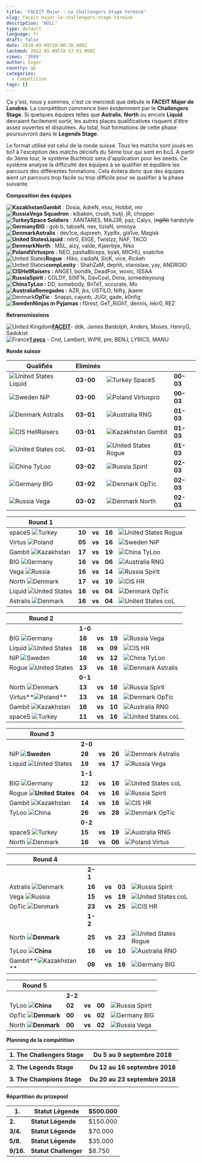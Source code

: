 ```yaml
---
title: 'FACEIT Major : Le Challengers Stage terminé'
slug: faceit-major-le-challengers-stage-termine
description: 'NULL'
type: default
language: fr
draft: false
date: 2018-09-09T18:00:30.000Z
lastmod: 2022-05-09T10:57:01.000Z
views: '3669'
author: Siger
country: gb
categories:
  - Compétition
tags: []
---
```

Ça y'est, nous y sommes, c'est ce mercredi que débute le **FACEIT Major de Londres**. La compétition commence bien évidemment par le **Challengers Stage**. Si quelques équipes telles que **Astralis**, **North** ou encore **Liquid** devraient facilement sortir, les autres places qualificatives risquent d'être assez ouvertes et disputées. Au total, huit formations de cette phase poursuivront dans le **Legends Stage**.  
  
Le format utilisé est celui de la ronde suisse. Tous les matchs sont joués en bo1 à l'exception des matchs décisifs du 5ème tour qui sont en bo3\. A partir du 3ème tour, le système Buchholz sera d'application pour les seeds. Ce système analyse la difficulté des équipes à se qualifier et équilibre les parcours des différentes formations. Cela évitera donc que des équipes aient un parcours trop facile ou trop difficile pour se qualifier à la phase suivante.

**Composition des équipes**

**![Kazakhstan](/images/countries/kz.svg)⁠Gambit** : Dosia, AdreN, mou, Hobbit, mir  
**![Russia](/images/countries/ru.svg)⁠Vega Squadron** : kibaken, crush, hutji, jR, chopper  
**![Turkey](/images/countries/tr.svg)⁠Space Soldiers** : XANTARES, MAJ3R, paz, Calyx, (~~ngiN)~~ hardstyle  
**![Germany](/images/countries/de.svg)⁠BIG** : gob b, tabseN, nex, tiziaN, smooya  
**![Denmark](/images/countries/dk.svg)⁠Astralis** : dev1ce, dupreeh, Xyp9x, gla1ve, Magisk  
**![United States](/images/countries/us.svg)⁠Liquid** : nitr0, EliGE, Twistzz, NAF, TACO  
**![Denmark](/images/countries/dk.svg)⁠North** : MSL, aizy, valde, Kjaerbye, Niko  
**![Poland](/images/countries/pl.svg)⁠Virtuspro** : NEO, pashaBiceps, byali, MICHU, snatchie  
![United States](/images/countries/us.svg)⁠**Rogue** : Hiko, cadiaN, SicK, vice, Rickeh  
![United States](/images/countries/us.svg)⁠**compLexity** : ShahZaM, dephh, stanislaw, yay, ANDROID  
**![CIS](/images/countries/cs.svg)⁠⁠HellRaisers :** ANGE1, bondik, DeadFox, woxic, ISSAA  
**![Russia](/images/countries/ru.svg)⁠Spirit :** COLDY, S0tF1k, DavCost, Dima, somedieyoung  
**![China](/images/countries/cn.svg)⁠⁠TyLoo :** DD, somebody, BnTeT, xccurate, Mo  
**![Australia](/images/countries/au.svg)⁠Renegades :** AZR, jks, USTILO, Nifty, jkaem  
![Denmark](/images/countries/dk.svg)⁠**OpTic** : Snappi, cajunb, JUGi, gade, k0nfig  
**![Sweden](/images/countries/se.svg)⁠⁠Ninjas in Pyjamas :** f0rest, GeT\_RiGhT, dennis, lekr0, REZ

**Retransmissions**

![United Kingdom](/images/countries/gb.svg)⁠[**FACEIT**](https://www.twitch.tv/faceittv)\- ddk, James Bardolph, Anders, Moses, HenryG, Sadokist  
![France](/images/countries/fr.svg)⁠[**1** **pvcs**](https://www.twitch.tv/1pvcs) \- Cnd, Lambert, WiPR, pm, BENJ, LYRICS, MANU

**Ronde suisse**

| **Qualifiés**                                      | **Eliminés** |                                                   |           |
| -------------------------------------------------- | ------------ | ------------------------------------------------- | --------- |
| ![United States](/images/countries/us.svg)⁠ Liquid | **03-00**    | ![Turkey](/images/countries/tr.svg)⁠ SpaceS       | **00-03** |
| ![Sweden](/images/countries/se.svg)⁠ NiP           | **03-00**    | ![Poland](/images/countries/pl.svg)⁠ Virtuspro    | **00-03** |
| ![Denmark](/images/countries/dk.svg)⁠ Astralis     | **03-01**    | ![Australia](/images/countries/au.svg)⁠ RNG       | **01-03** |
| ![CIS](/images/countries/cs.svg)⁠ HellRaisers      | **03-01**    | ![Kazakhstan](/images/countries/kz.svg)⁠ Gambit   | **01-03** |
| ![United States](/images/countries/us.svg)⁠ coL    | **03-01**    | ![United States](/images/countries/us.svg)⁠ Rogue | **01-03** |
| ![China](/images/countries/cn.svg)⁠ TyLoo          | **03-02**    | ![Russia](/images/countries/ru.svg)⁠ Spirit       | **02-03** |
| ![Germany](/images/countries/de.svg)⁠ BIG          | **03-02**    | ![Denmark](/images/countries/dk.svg)⁠ OpTic       | **02-03** |
| ![Russia](/images/countries/ru.svg)⁠ Vega          | **03-02**    | ![Denmark](/images/countries/dk.svg)⁠ North       | **02-03** |

  
| **Round 1**                                        |        |        |        |                                                   |
| -------------------------------------------------- | ------ | ------ | ------ | ------------------------------------------------- |
| spaceS ![Turkey](/images/countries/tr.svg)⁠        | **10** | **vs** | **16** | ![United States](/images/countries/us.svg)⁠ Rogue |
| Virtus ![Poland](/images/countries/pl.svg)⁠        | **05** | **vs** | **16** | ![Sweden](/images/countries/se.svg)⁠ NiP          |
| Gambit ![Kazakhstan](/images/countries/kz.svg)⁠    | **17** | **vs** | **19** | ![China](/images/countries/cn.svg)⁠ TyLoo         |
| BIG ![Germany](/images/countries/de.svg)⁠ **⁠⁠**   | **16** | **vs** | **06** | ![Australia](/images/countries/au.svg)⁠ RNG       |
| Vega ![Russia](/images/countries/ru.svg)⁠          | **16** | **vs** | **14** | ![Russia](/images/countries/ru.svg)⁠ Spirit       |
| North ![Denmark](/images/countries/dk.svg)⁠ **⁠**  | **17** | **vs** | **19** | ![CIS](/images/countries/cs.svg)⁠ HR              |
| Liquid ![United States](/images/countries/us.svg)⁠ | **16** | **vs** | **04** | ![Denmark](/images/countries/dk.svg)⁠ OpTic       |
| Astralis ![Denmark](/images/countries/dk.svg)⁠     | **16** | **vs** | **04** | ![United States](/images/countries/us.svg)⁠ coL   |

  
| **Round 2**                                            |        |        |        |                                                 |
| ------------------------------------------------------ | ------ | ------ | ------ | ----------------------------------------------- |
| | **1-0**                                              |        |        |        |                                                 |
| BIG ![Germany](/images/countries/de.svg)               | **16** | **vs** | **19** | ![Russia](/images/countries/ru.svg)⁠ Vega       |
| Liquid ![United States](/images/countries/us.svg)      | **16** | **vs** | **09** | ![CIS](/images/countries/cs.svg)⁠ HR            |
| NiP ![Sweden](/images/countries/se.svg)⁠               | **16** | **vs** | **12** | ![China](/images/countries/cn.svg)⁠ TyLoo       |
| Rogue ![United States](/images/countries/us.svg)**⁠⁠** | **13** | **vs** | **16** | ![Denmark](/images/countries/dk.svg)⁠ Astralis  |
| | **0-1**                                              |        |        |        |                                                 |
| North ![Denmark](/images/countries/dk.svg)             | **13** | **vs** | **16** | ![Russia](/images/countries/ru.svg)⁠ Spirit     |
| Virtus**![Poland](/images/countries/pl.svg)⁠**         | **13** | **vs** | **16** | ![Denmark](/images/countries/dk.svg)⁠ OpTic     |
| Gambit ![Kazakhstan](/images/countries/kz.svg)         | **16** | **vs** | **10** | ![Australia](/images/countries/au.svg)⁠ RNG     |
| spaceS ![Turkey](/images/countries/tr.svg)             | **11** | **vs** | **16** | ![United States](/images/countries/us.svg)⁠ coL |

  
| **Round 3**                                           |        |        |        |                                                 |
| ----------------------------------------------------- | ------ | ------ | ------ | ----------------------------------------------- |
| | **2-0**                                             |        |        |        |                                                 |
| NiP **![Sweden](/images/countries/se.svg)⁠⁠⁠**        | **28** | **vs** | **26** | ![Denmark](/images/countries/dk.svg)⁠ Astralis  |
| Liquid ![United States](/images/countries/us.svg)     | **19** | **vs** | **17** | ![Russia](/images/countries/ru.svg)⁠ Vega       |
| | **1-1**                                             |        |        |        |                                                 |
| BIG ![Germany](/images/countries/de.svg)              | **12** | **vs** | **16** | ![United States](/images/countries/us.svg)⁠ coL |
| Rogue **![United States](/images/countries/us.svg)⁠** | **04** | **vs** | **16** | ![Russia](/images/countries/ru.svg)⁠ Spirit     |
| Gambit ![Kazakhstan](/images/countries/kz.svg)⁠       | **14** | **vs** | **16** | ![CIS](/images/countries/cs.svg)⁠ HR            |
| TyLoo ![China](/images/countries/cn.svg)⁠             | **26** | **vs** | **28** | ![Denmark](/images/countries/dk.svg)⁠ OpTic     |
| | **0-2**                                             |        |        |        |                                                 |
| spaceS ![Turkey](/images/countries/tr.svg)            | **15** | **vs** | **19** | ![Australia](/images/countries/au.svg)⁠ RNG     |
| North ![Denmark](/images/countries/dk.svg)⁠           | **16** | **vs** | **06** | ![Poland](/images/countries/pl.svg)⁠ Virtus     |

  
| **Round 4**                                        |        |        |        |                                                   |
| -------------------------------------------------- | ------ | ------ | ------ | ------------------------------------------------- |
| | **2-1**                                          |        |        |        |                                                   |
| Astralis ![Denmark](/images/countries/dk.svg)      | **16** | **vs** | **03** | ![Russia](/images/countries/ru.svg)⁠ Spirit       |
| Vega ![Russia](/images/countries/ru.svg)           | **15** | **vs** | **19** | ![United States](/images/countries/us.svg)⁠ coL   |
| OpTic ![Denmark](/images/countries/dk.svg)⁠ ⁠      | **23** | **vs** | **25** | ![CIS](/images/countries/cs.svg)⁠ HR              |
| | **1-2**                                          |        |        |        |                                                   |
| North **![Denmark](/images/countries/dk.svg)⁠**    | **25** | **vs** | **23** | ![United States](/images/countries/us.svg)⁠ Rogue |
| TyLoo **![China](/images/countries/cn.svg)⁠**      | **16** | **vs** | **10** | ![Australia](/images/countries/au.svg)⁠ RNG       |
| Gambit**![Kazakhstan](/images/countries/kz.svg)⁠** | **08** | **vs** | **16** | ![Germany](/images/countries/de.svg)⁠ BIG         |

  
| **Round 5**                                     |        |        |        |                                             |
| ----------------------------------------------- | ------ | ------ | ------ | ------------------------------------------- |
| | **2-2**                                       |        |        |        |                                             |
| TyLoo **![China](/images/countries/cn.svg)**⁠   | **02** | **vs** | **00** | ![Russia](/images/countries/ru.svg)⁠ Spirit |
| OpTic **![Denmark](/images/countries/dk.svg)⁠** | **00** | **vs** | **02** | ![Germany](/images/countries/de.svg)⁠ BIG   |
| North **![Denmark](/images/countries/dk.svg)**  | **00** | **vs** | **02** | ![Russia](/images/countries/ru.svg)⁠ Vega   |

**Planning de la compétition**

| **1\. The Challengers Stage** | **Du 5 au 9 septembre 2018**   |
| ----------------------------- | ------------------------------ |
|                               |                                |
| **2\. The Legends Stage**     | **Du 12 au 16 septembre 2018** |
|                               |                                |
| **3\. The Champions Stage**   | **Du 20 au 23 septembre 2018** |
|                               |                                |

  
**Répartition du prizepool**

| **1.**    | **Statut Légende**    | $500.000 |
| --------- | --------------------- | -------- |
| **2.**    | **Statut Légende**    | $150.000 |
| **3/4.**  | **Statut Légende**    | $70.000  |
| **5/8.**  | **Statut Légende**    | $35.000  |
| **9/16.** | **Statut Challenger** | $8.750   |
